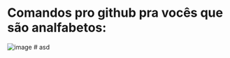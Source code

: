 <h1>Comandos pro github pra vocês que são analfabetos:</h1>

![image](https://github.com/user-attachments/assets/306f0a3f-686c-438b-866d-6de98277a039)
#   a s d  
 